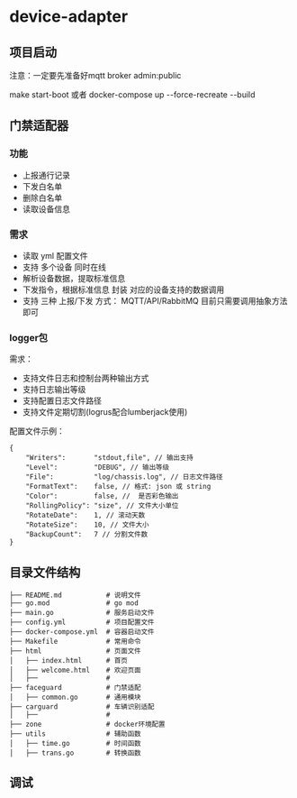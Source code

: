 # device-adapter

## 项目启动

注意：一定要先准备好mqtt broker  admin:public

make start-boot
或者
docker-compose up --force-recreate --build 

## 门禁适配器

### 功能

- 上报通行记录
- 下发白名单
- 删除白名单
- 读取设备信息

### 需求

- 读取 yml 配置文件
- 支持 多个设备 同时在线
- 解析设备数据，提取标准信息
- 下发指令，根据标准信息 封装 对应的设备支持的数据调用
- 支持 三种 上报/下发 方式： MQTT/API/RabbitMQ 目前只需要调用抽象方法即可


### logger包

需求：
- 支持文件日志和控制台两种输出方式
- 支持日志输出等级
- 支持配置日志文件路径
- 支持文件定期切割(logrus配合lumberjack使用)

配置文件示例：
```
{
    "Writers":       "stdout,file", // 输出支持
    "Level":         "DEBUG", // 输出等级
    "File":          "log/chassis.log", // 日志文件路径
    "FormatText":    false, // 格式: json 或 string
    "Color":         false, //  是否彩色输出
    "RollingPolicy": "size", // 文件大小单位
    "RotateDate":    1, // 滚动天数
    "RotateSize":    10, // 文件大小
    "BackupCount":   7 // 分割文件数
}
```



## 目录文件结构

```
├── README.md           # 说明文件
├── go.mod              # go mod
├── main.go             # 服务启动文件
├── config.yml          # 项目配置文件
├── docker-compose.yml  # 容器启动文件
├── Makefile            # 常用命令
├── html                # 页面文件
│   ├── index.html      # 首页
│   ├── welcome.html    # 欢迎页面
│   ├──                 # 
├── faceguard           # 门禁适配
│   ├── common.go       # 通用模块
├── carguard            # 车辆识别适配
│   ├──                 # 
├── zone                # docker环境配置
├── utils               # 辅助函数
│   ├── time.go         # 时间函数
│   ├── trans.go        # 转换函数

```

## 调试

